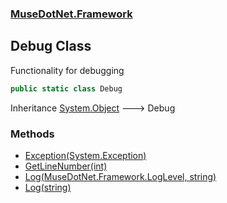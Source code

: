 ### [MuseDotNet.Framework](./MuseDotNet-Framework.md 'MuseDotNet.Framework')
## Debug Class
Functionality for debugging  
```csharp
public static class Debug
```
Inheritance [System.Object](https://docs.microsoft.com/en-us/dotnet/api/System.Object 'System.Object') &#129106; Debug  
### Methods
- [Exception(System.Exception)](./Debug-Exception(Exception).md 'MuseDotNet.Framework.Debug.Exception(System.Exception)')
- [GetLineNumber(int)](./Debug-GetLineNumber(int).md 'MuseDotNet.Framework.Debug.GetLineNumber(int)')
- [Log(MuseDotNet.Framework.LogLevel, string)](./Debug-Log(LogLevel_string).md 'MuseDotNet.Framework.Debug.Log(MuseDotNet.Framework.LogLevel, string)')
- [Log(string)](./Debug-Log(string).md 'MuseDotNet.Framework.Debug.Log(string)')
